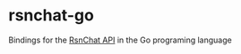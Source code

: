 # rsnchat-go

Bindings for the [RsnChat API](https://github.com/rsnlabs) in the Go programing language

